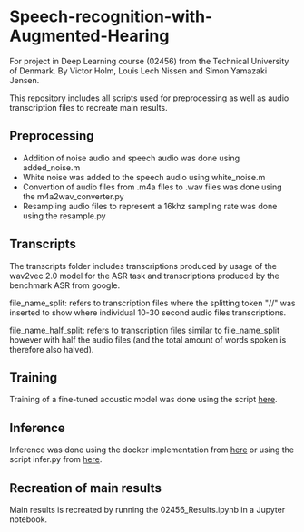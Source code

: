 # Speech-recognition-with-Augmented-Hearing
For project in Deep Learning course (02456) from the Technical University of Denmark.
By Victor Holm, Louis Lech Nissen and Simon Yamazaki Jensen.

This repository includes all scripts used for preprocessing as well as audio transcription files to recreate main results. 

## Preprocessing 
- Addition of noise audio and speech audio was done using added_noise.m 
- White noise was added to the speech audio using white_noise.m
- Convertion of audio files from .m4a files to .wav files was done using the m4a2wav_converter.py
- Resampling audio files to represent a 16khz sampling rate was done using the resample.py 

## Transcripts
The transcripts folder includes transcriptions produced by usage of the wav2vec 2.0 model for the ASR task and transcriptions produced by the benchmark ASR from google. 

file_name_split: refers to transcription files where the splitting token "//" was inserted to show where individual 10-30 second audio files transcriptions. 

file_name_half_split: refers to transcription files similar to file_name_split however with half the audio files (and the total amount of words spoken is therefore also halved).

## Training 
Training of a fine-tuned acoustic model was done using the script [here](https://github.com/pytorch/fairseq/blob/master/fairseq_cli/hydra_train.py).

## Inference 
Inference was done using the docker implementation from [here](https://github.com/loretoparisi/wave2vec-recognize-docker) or using the script infer.py from [here](https://github.com/pytorch/fairseq/blob/master/examples/speech_recognition/infer.py). 

## Recreation of main results
Main results is recreated by running the 02456_Results.ipynb in a Jupyter notebook. 
